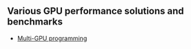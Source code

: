 ## Various GPU performance solutions and benchmarks

- [Multi-GPU programming](https://medium.com/gpgpu/multi-gpu-programming-6768eeb42e2c)